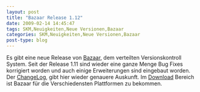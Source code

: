 ```yaml
---
layout: post
title: "Bazaar Release 1.12"
date: 2009-02-14 14:45:47
tags: SKM,Neuigkeiten,Neue Versionen,Bazaar
categories: SKM,Neuigkeiten,Neue Versionen,Bazaar
post-type: blog
---
```

Es gibt eine neue Release von [Bazaar](http://www.bazaar-vcs.org), dem verteilten Versionskontroll System. Seit der Release 
1.11 sind wieder eine ganze Menge Bug Fixes korrigiert worden und auch einige Erweiterungen sind eingebaut worden. 
Der [ChangeLog](http://doc.bazaar-vcs.org/bzr.1.12/en/release-notes/NEWS.html#bzr-1-12-1234567890-2009-02-13), gibt hier 
wieder genauere Auskunft. Im [Download](http://bazaar-vcs.org/Download) Bereich ist Bazaar für die Verschiedensten Plattformen zu bekommen.
